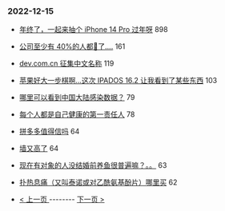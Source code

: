 ### 2022-12-15 
- [年终了，一起来抽个 iPhone 14 Pro 过年呀](https://www.v2ex.com/t/902614) 898
- [公司至少有 40%的人都🐑了....](https://www.v2ex.com/t/902615) 161
- [dev.com.cn 征集中文名称](https://www.v2ex.com/t/902635) 119
- [苹果好大一步棋啊...这次 IPADOS 16.2 让我看到了某些东西](https://www.v2ex.com/t/902617) 103
- [哪里可以看到中国大陆感染数据？](https://www.v2ex.com/t/902634) 79
- [每个人都是自己健康的第一责任人](https://www.v2ex.com/t/902715) 78
- [拼多多值得信吗](https://www.v2ex.com/t/902611) 64
- [墙又高了](https://www.v2ex.com/t/902649) 64
- [现在有对象的人没结婚前养鱼很普遍嘛？。。](https://www.v2ex.com/t/902553) 63
- [扑热息痛（又叫泰诺或对乙酰氨基酚片）哪里买](https://www.v2ex.com/t/902647) 62 

- [ < 上一页 ](https://github.com/able8/v2ex-hot-record/blob/master/2022-12-14.md) -------- [ 下一页 > ](https://github.com/able8/v2ex-hot-record/blob/master/2022-12-16.md)